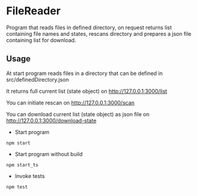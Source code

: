 # FileReader

Program that reads files in defined directory, on request returns list containing file names and states, rescans directory and prepares a json file containing list for download.

## Usage

At start program reads files in a directory that can be defined in src/definedDirectory.json

It returns full current list (state object) on http://127.0.0.1:3000/list

You can initiate rescan on http://127.0.0.1:3000/scan

You can download current list (state object) as json file on http://127.0.0.1:3000/download-state

- Start program

```
npm start
```

- Start program without build

```
npm start_ts
```

- Invoke tests

```
npm test
```
